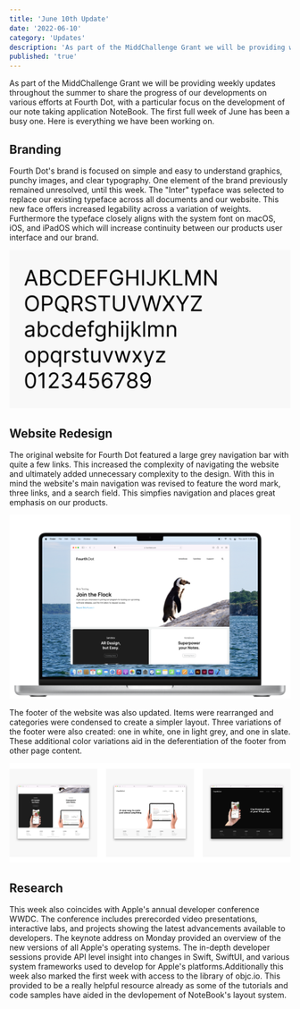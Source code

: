 ```yaml
---
title: 'June 10th Update'
date: '2022-06-10'
category: 'Updates'
description: 'As part of the MiddChallenge Grant we will be providing weekly updates throughout the summer to share the progress of our developments on various efforts at Fourth Dot, with a particular focus on the development of our note taking application NoteBook. The first full week of June has been a busy one. Here is everything we have been working on.'
published: 'true'
---
```


As part of the MiddChallenge Grant we will be providing weekly updates throughout the summer to share the progress of our developments on various efforts at Fourth Dot, with a particular focus on the development of our note taking application NoteBook. The first full week of June has been a busy one. Here is everything we have been working on.

## Branding

Fourth Dot's brand is focused on simple and easy to understand graphics, punchy images, and clear typography. One element of the brand previously remained unresolved, until this week. The "Inter" typeface was selected to replace our existing typeface across all documents and our website. This new face offers increased legability across a variation of weights. Furthermore the typeface closely aligns with the system font on macOS, iOS, and iPadOS which will increase continuity between our products user interface and our brand.

![Inter Typeface](./resources/june-10th-update/typeface.png)

## Website Redesign

The original website for Fourth Dot featured a large grey navigation bar with quite a few links. This increased the complexity of navigating the website and ultimately added unnecessary complexity to the design. With this in mind the website's main navigation was revised to feature the word mark, three links, and a search field. This simpfies navigation and places great emphasis on our products.

![Website Mockup](./resources/june-10th-update/webMockup.png)

The footer of the website was also updated. Items were rearranged and categories were condensed to create a simpler layout. Three variations of the footer were also created: one in white, one in light grey, and one in slate. These additional color variations aid in the deferentiation of the footer from other page content.

![Website Footers](./resources/june-10th-update/footers.png)

## Research

This week also coincides with Apple's annual developer conference WWDC. The conference includes prerecorded video presentations, interactive labs, and projects showing the latest advancements available to developers. The keynote address on Monday provided an overview of the new versions of all Apple's operating systems. The in-depth developer sessions provide API level insight into changes in Swift, SwiftUI, and various system frameworks used to develop for Apple's platforms.Additionally this week also marked the first week with access to the library of objc.io. This provided to be a really helpful resource already as some of the tutorials and code samples have aided in the devlopement of NoteBook's layout system.